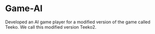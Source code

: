 # Game-AI
Developed an AI game player for a modified version of the game called Teeko. We call this modified version Teeko2.
